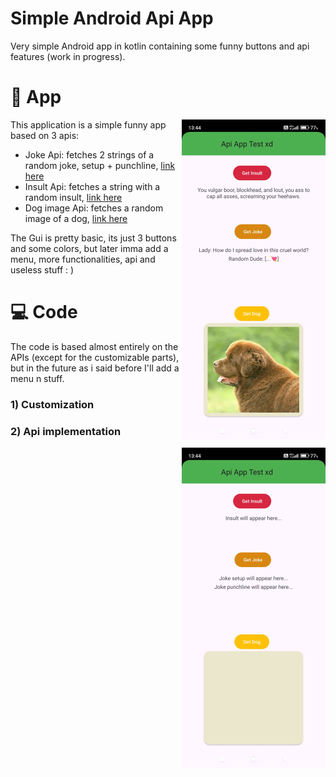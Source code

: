 # Simple Android Api App
Very simple Android app in kotlin containing some funny buttons and api features (work in progress).


# 📱 App

<img align="right" src="media/img2.jpg" width="230" />

This application is a simple funny app based on 3 apis:

- Joke Api: fetches 2 strings of a random joke, setup + punchline, [link here](https://official-joke-api.appspot.com/jokes/random)
- Insult Api: fetches a string with a random insult, [link here](https://evilinsult.com/generate_insult.php?lang=en&type=json)
- Dog image Api: fetches a random image of a dog, [link here](https://dog.ceo/api)

The Gui is pretty basic, its just 3 buttons and some colors, but later imma add a menu, more functionalities, api and useless stuff : )



# 💻 Code

The code is based almost entirely on the APIs (except for the customizable parts), but in the future as i said before I'll add a menu n stuff.

### 1) Customization


### 2) Api implementation



<img align="right" src="media/img1.jpg" width="230" />

